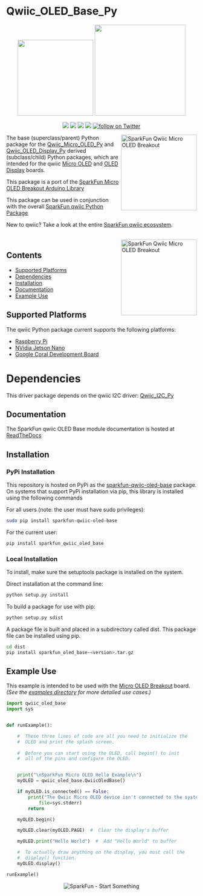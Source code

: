 Qwiic_OLED_Base_Py
===================

<p align="center">
   <img src="https://cdn.sparkfun.com/assets/custom_pages/2/7/2/qwiic-logo-registered.jpg"  width=200>  
   <img src="https://www.python.org/static/community_logos/python-logo-master-v3-TM.png"  width=240>   
</p>
<p align="center">
	<a href="https://pypi.org/project/sparkfun-qwiic-oled-base/" alt="Package">
		<img src="https://img.shields.io/pypi/pyversions/sparkfun_qwiic_oled_base.svg" /></a>
	<a href="https://github.com/sparkfun/Qwiic_OLED_Base_Py/issues" alt="Issues">
		<img src="https://img.shields.io/github/issues/sparkfun/Qwiic_OLED_Base_Py.svg" /></a>
	<a href="https://qwiic-oled-base-py.readthedocs.io/en/latest/index.html" alt="Documentation">
		<img src="https://readthedocs.org/projects/qwiic-oled-base-py/badge/?version=latest&style=flat" /></a>
	<a href="https://github.com/sparkfun/Qwiic_OLED_Base_Py/blob/master/LICENSE" alt="License">
		<img src="https://img.shields.io/badge/license-MIT-blue.svg" /></a>
	<a href="https://twitter.com/intent/follow?screen_name=sparkfun">
        	<img src="https://img.shields.io/twitter/follow/sparkfun.svg?style=social&logo=twitter"
           	 alt="follow on Twitter"></a>
	
</p>

<img src="https://cdn.sparkfun.com//assets/parts/1/2/6/2/1/14532-SparkFun_Micro_OLED_Breakout__Qwiic_-01.jpg" align="right" width=200 alt="SparkFun Qwiic Micro OLED Breakout">

The base (superclass/parent) Python package for the [Qwiic_Micro_OLED_Py](https://github.com/sparkfun/Qwiic_Micro_OLED_Py) and [Qwiic_OLED_Display_Py](https://github.com/sparkfun/Qwiic_OLED__Display_Py) derived (subclass/child) Python packages, which are intended for the qwiic [Micro OLED](https://www.sparkfun.com/products/14532) and [OLED Display](https://www.sparkfun.com/products/17153) boards.

This package is a port of the [SparkFun Micro OLED Breakout Arduino Library](https://github.com/sparkfun/SparkFun_Micro_OLED_Arduino_Library)

This package can be used in conjunction with the overall [SparkFun qwiic Python Package](https://github.com/sparkfun/Qwiic_Py)

New to qwiic? Take a look at the entire [SparkFun qwiic ecosystem](https://www.sparkfun.com/qwiic).

<br>
<img src="https://cdn.sparkfun.com//assets/parts/1/6/1/3/5/17153-SparkFun_Qwiic_OLED_Display__0.91_in__128x32_-01.jpg" align="right" width=200 alt="SparkFun Qwiic Micro OLED Breakout">

## Contents

* [Supported Platforms](#supported-platforms)
* [Dependencies](#dependencies)
* [Installation](#installation)
* [Documentation](#documentation)
* [Example Use](#example-use)

Supported Platforms
--------------------
The qwiic Python package current supports the following platforms:
* [Raspberry Pi](https://www.sparkfun.com/search/results?term=raspberry+pi)
* [NVidia Jetson Nano](https://www.sparkfun.com/products/15297)
* [Google Coral Development Board](https://www.sparkfun.com/products/15318)

Dependencies
================
This driver package depends on the qwiic I2C driver: 
[Qwiic_I2C_Py](https://github.com/sparkfun/Qwiic_I2C_Py)

Documentation
-------------
The SparkFun qwiic OLED Base module documentation is hosted at [ReadTheDocs](https://qwiic-oled-base-py.readthedocs.io/en/latest/index.html)

Installation
--------------

### PyPi Installation
This repository is hosted on PyPi as the [sparkfun-qwiic-oled-base](https://pypi.org/project/sparkfun-qwiic-oled-base/) package. On systems that support PyPi installation via pip, this library is installed using the following commands

For all users (note: the user must have sudo privileges):
```sh
sudo pip install sparkfun-qwiic-oled-base
```
For the current user:

```sh
pip install sparkfun_qwiic_oled_base
```

### Local Installation
To install, make sure the setuptools package is installed on the system.

Direct installation at the command line:
```sh
python setup.py install
```

To build a package for use with pip:
```sh
python setup.py sdist
 ```
A package file is built and placed in a subdirectory called dist. This package file can be installed using pip.
```sh
cd dist
pip install sparkfun_oled_base-<version>.tar.gz
```
  
Example Use
------------
This example is intended to be used with the [Micro OLED Breakout](https://www.sparkfun.com/products/14532) board. *(See the [examples directory](https://github.com/sparkfun/Qwiic_OLED_Base_Py/examples) for more detailed use cases.)*

```python
import qwiic_oled_base
import sys


def runExample():

    #  These three lines of code are all you need to initialize the
    #  OLED and print the splash screen.
  
    #  Before you can start using the OLED, call begin() to init
    #  all of the pins and configure the OLED.


    print("\nSparkFun Micro OLED Hello Example\n")
    myOLED = qwiic_oled_base.QwiicOledBase()

    if myOLED.is_connected() == False:
        print("The Qwiic Micro OLED device isn't connected to the system. Please check your connection", \
            file=sys.stderr)
        return

    myOLED.begin()

    myOLED.clear(myOLED.PAGE)  #  Clear the display's buffer

    myOLED.print("Hello World")  #  Add "Hello World" to buffer

    #  To actually draw anything on the display, you must call the
    #  display() function. 
    myOLED.display()

runExample()
```

<p align="center">
<img src="https://cdn.sparkfun.com/assets/custom_pages/3/3/4/dark-logo-red-flame.png" alt="SparkFun - Start Something">
</p>
